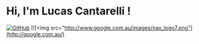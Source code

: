 # Hi, I'm Lucas Cantarelli !

[![GitHub](https://img.shields.io/badge/GitHub-100000?style=for-the-badge&logo=github&logoColor=white)](https://github.com/lucascantarelli?tab=repositories)
[![<img src="http://www.google.com.au/images/nav_logo7.png"](http://google.com.au/)

